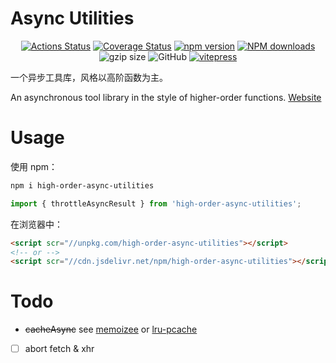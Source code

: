 # Async Utilities

<p align="center">
  <a href='https://github.com/bowencool/async-utilities/actions/workflows/gh-pages.yml'><img src='https://github.com/bowencool/async-utilities/actions/workflows/gh-pages.yml/badge.svg' alt='Actions Status' /></a>
  <a href='https://coveralls.io/github/bowencool/async-utilities?branch=main'><img src='https://coveralls.io/repos/github/bowencool/async-utilities/badge.svg?branch=main' alt='Coverage Status' /></a>
  <a href="https://www.npmjs.com/package/high-order-async-utilities"><img src="https://img.shields.io/npm/v/high-order-async-utilities.svg?style=flat-square" alt="npm version" /></a>
  <!-- <a href="https://www.npmjs.com/package/high-order-async-utilities"><img src="https://img.shields.io/npm/dt/high-order-async-utilities.svg?style=flat-square" alt="npm downloads" /></a> -->
  <a target="_blank" rel="noopener noreferrer" href="https://npmjs.org/package/high-order-async-utilities"><img src="https://img.shields.io/npm/dm/high-order-async-utilities.svg?style=flat" alt="NPM downloads"></a>
  <img src="https://img.badgesize.io/https:/unpkg.com/high-order-async-utilities/umd/index.js?label=gzip%20size&amp;compression=gzip" alt="gzip size">
  <img src="https://img.shields.io/github/license/bowencool/async-utilities" alt="GitHub">
  <a href="https://github.com/bowencool/create-vitepress-demo"><img src="https://img.shields.io/badge/docs%20by-vitepress-blue" alt="vitepress" /></a>
</p>

一个异步工具库，风格以高阶函数为主。

An asynchronous tool library in the style of higher-order functions. [Website](https://bowencool.github.io/async-utilities/)

# Usage

使用 npm：

```bash
npm i high-order-async-utilities
```

```ts
import { throttleAsyncResult } from 'high-order-async-utilities';
```

在浏览器中：

```html
<script scr="//unpkg.com/high-order-async-utilities"></script>
<!-- or -->
<script scr="//cdn.jsdelivr.net/npm/high-order-async-utilities"></script>
```

# Todo

- ~~cacheAsync~~ see [memoizee](https://github.com/medikoo/memoizee#memoizing-asynchronous-functions) or [lru-pcache](https://github.com/jmendiara/lru-pcache)
- [ ] abort fetch & xhr
